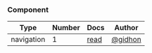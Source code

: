 ### Component
| Type | Number | Docs | Author |
|--|--|--|--|
| navigation | 1 | [read](http://platframe.com/docs/components/navigation/#1) | [@gidhon](https://github.com/gidhon) |
